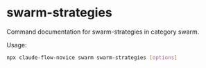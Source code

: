# swarm-strategies

Command documentation for swarm-strategies in category swarm.

Usage:
```bash
npx claude-flow-novice swarm swarm-strategies [options]
```

